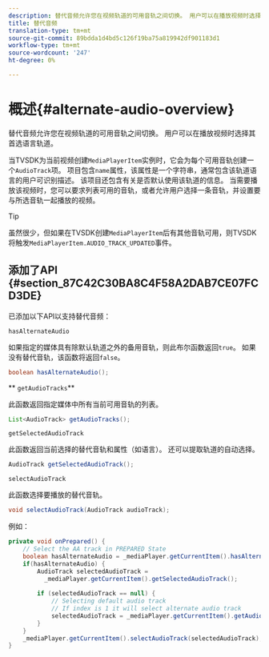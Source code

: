```yaml
---
description: 替代音频允许您在视频轨道的可用音轨之间切换。 用户可以在播放视频时选择其首选语言轨道。
title: 替代音频
translation-type: tm+mt
source-git-commit: 89bdda1d4bd5c126f19ba75a819942df901183d1
workflow-type: tm+mt
source-wordcount: '247'
ht-degree: 0%

---
```



# 概述{#alternate-audio-overview}

替代音频允许您在视频轨道的可用音轨之间切换。 用户可以在播放视频时选择其首选语言轨道。

<!--<a id="section_E4F9DC28A2944BD08B4190A7F98A8365"></a>-->

当TVSDK为当前视频创建`MediaPlayerItem`实例时，它会为每个可用音轨创建一个`AudioTrack`项。 项目包含`name`属性，该属性是一个字符串，通常包含该轨道语言的用户可识别描述。 该项目还包含有关是否默认使用该轨道的信息。 当需要播放该视频时，您可以要求列表可用的音轨，或者允许用户选择一条音轨，并设置要与所选音轨一起播放的视频。

>[!TIP]
>
>虽然很少，但如果在TVSDK创建`MediaPlayerItem`后有其他音轨可用，则TVSDK将触发`MediaPlayerItem.AUDIO_TRACK_UPDATED`事件。

## 添加了API {#section_87C42C30BA8C4F58A2DAB7CE07FCD3DE}

已添加以下API以支持替代音频：

`hasAlternateAudio`

如果指定的媒体具有除默认轨道之外的备用音轨，则此布尔函数返回`true`。 如果没有替代音轨，该函数将返回`false`。

```java
boolean hasAlternateAudio();
```

** `getAudioTracks`**

此函数返回指定媒体中所有当前可用音轨的列表。

```java
List<AudioTrack> getAudioTracks();
```

`getSelectedAudioTrack`

此函数返回当前选择的替代音轨和属性（如语言）。 还可以提取轨道的自动选择。

```java
AudioTrack getSelectedAudioTrack();
```

`selectAudioTrack`

此函数选择要播放的替代音轨。

```java
void selectAudioTrack(AudioTrack audioTrack);
```

例如：

```java
private void onPrepared() { 
    // Select the AA track in PREPARED State 
    boolean hasAlternateAudio = _mediaPlayer.getCurrentItem().hasAlternateAudio(); 
    if(hasAlternateAudio) { 
        AudioTrack selectedAudioTrack =  
          _mediaPlayer.getCurrentItem().getSelectedAudioTrack(); 
 
        if (selectedAudioTrack == null) {  
            // Selecting default audio track  
            // If index is 1 it will select alternate audio track  
            selectedAudioTrack = _mediaPlayer.getCurrentItem().getAudioTracks().get(0);  
        } 
    } 
    _mediaPlayer.getCurrentItem().selectAudioTrack(selectedAudioTrack); 
} 
```

